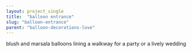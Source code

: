 ```yaml
---
layout: project_single
title:  "balloon entrance"
slug: "balloon-entrance"
parent: "balloon-decorations-love"
---
```

blush and marsala balloons lining a walkway for a party or a lively wedding